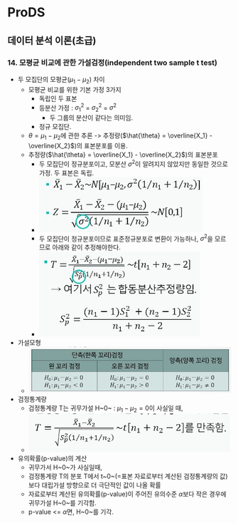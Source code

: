 # ProDS
## 데이터 분석 이론(초급) 
### 14. 모평균 비교에 관한 가설검정(independent two sample t test)
* 두 모집단의 모평균($\mu_1 - \mu_2$) 차이
  * 모평균 비교를 위한 기본 가정 3가지
    * 독립인 두 표본
    * 등분산 가정 : $\sigma_1^2$ = $\sigma_2^2$ = $\sigma^2$
      * 두 그룹의 분산이 같다는 의미임.
    * 정규 모집단.
  * $\theta = \mu_1 - \mu_2$에 관한 추론 -> 추정량($\hat{\theta} = \overline{X_1} - \overline{X_2}$)의 표본분포를 이용.
  * 추정량($\hat{\theta} = \overline{X_1} - \overline{X_2}$)의 표본분포
    * 두 모집단이 정규분포이고, 모분산 $\sigma^2$이 알려지지 않았지만 동일한 것으로 가정. 두 표본은 독립.
    * ![모평균추정량](../images/20230309_모평균추정량.png)
    * 두 모집단이 정규분포이므로 표준정규분포로 변환이 가능하나, $\sigma^2$을 모르므로 아래와 같이 추정해야한다.
    * ![시그마추정](../images/20230309_시그마추정.png)
* 가설모형
  * ![가설모형](../images/20230309_가설모형.png)
* 검정통계량
  * 검정통계량 T는 귀무가설 H~0~ : $\mu_1 - \mu_2 = 0$이 사실일 때,
  * ![검정통계량](../images/20230309_검정통계량.png)
* 유의확률(p-value)의 계산
  * 귀무가서 H~0~가 사실일때,
  * 검정통계량 T의 분포 T에서 t~0~(=표본 자료로부터 계산된 검정통계량의 값)보다 대립가설 방향으로 더 극단적인 값이 나올 확률
  * 자료로부터 계산된 유의확률(p-value)이 주어진 유의수준 $\alpha$보다 작은 경우에 귀무가설 H~0~를 기각함.
  * p-value <= $\alpha$면, H~0~를 기각.

